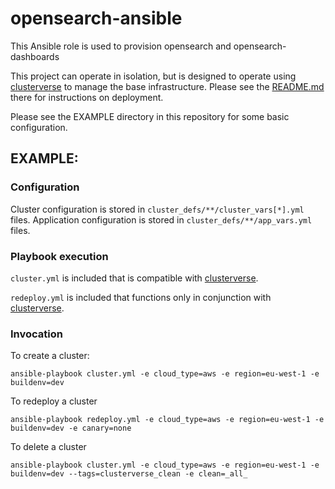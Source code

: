 # opensearch-ansible

This Ansible role is used to provision opensearch and opensearch-dashboards

This project can operate in isolation, but is designed to operate using [clusterverse](https://github.com/dseeley/clusterverse) to manage the base infrastructure.  Please see the [README.md](https://github.com/dseeley/clusterverse/blob/master/README.md) there for instructions on deployment. 

Please see the EXAMPLE directory in this repository for some basic configuration.

## EXAMPLE:

### Configuration
Cluster configuration is stored in `cluster_defs/**/cluster_vars[*].yml` files.
Application configuration is stored in `cluster_defs/**/app_vars.yml` files.

### Playbook execution
`cluster.yml` is included that is compatible with [clusterverse](https://github.com/dseeley/clusterverse).

`redeploy.yml` is included that functions only in conjunction with [clusterverse](https://github.com/dseeley/clusterverse).


### Invocation
To create a cluster:
```
ansible-playbook cluster.yml -e cloud_type=aws -e region=eu-west-1 -e buildenv=dev
```

To redeploy a cluster
```
ansible-playbook redeploy.yml -e cloud_type=aws -e region=eu-west-1 -e buildenv=dev -e canary=none
```

To delete a cluster
```
ansible-playbook cluster.yml -e cloud_type=aws -e region=eu-west-1 -e buildenv=dev --tags=clusterverse_clean -e clean=_all_
```